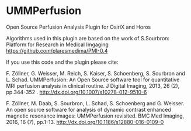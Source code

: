 # UMMPerfusion
Open Source Perfusion Analysis Plugin for OsiriX and Horos

Algorithms used in this plugin are based on the work of S.Sourbron: Platform for Research in Medical Imgaging https://github.com/plaresmedima/PMI-0.4

If you use this code and the plugin please cite:

F. Zöllner, G. Weisser, M. Reich, S. Kaiser, S. Schoenberg, S. Sourbron and L. Schad. UMMPerfusion: An Open Source software tool for quantitative MRI perfusion analysis in clinical routine. J Digital Imaging, 2013, 26 (2), pp.344-352 . http://dx.doi.org/10.1007/s10278-012-9510-6

F. Zöllner, M. Daab, S. Sourbron, L. Schad, S. Schoenberg and G. Weisser. An open source software for analysis of dynamic contrast enhanced magnetic resonance images: UMMPerfusion revisited. BMC Med Imaging, 2016, 16 (7), pp.1-13. http://dx.doi.org/10.1186/s12880-016-0109-0
